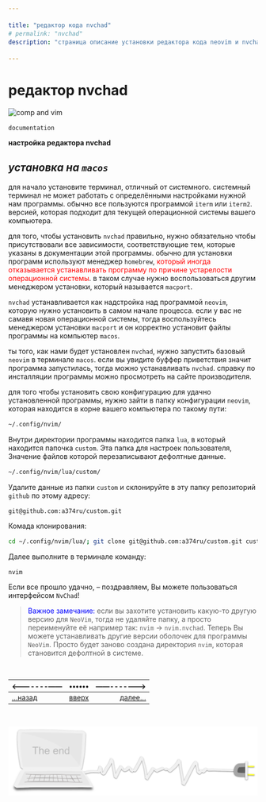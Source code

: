 ```yaml
---

title: "редактор кода nvchad"
# permalink: "nvchad"
description: "страница описание установки редактора кода neovim и nvchad"

---
```



<div class="navi"><nav id="navi"><!-- js --></nav></div>

# редактор nvchad

<span id="buki-img" class="img" onclick="imgresize()">![comp and vim](https://img.a374.ru/nvchad.png)</span>

	documentation

**настройка редактора nvchad**

***установка на `macos`***
---

для начало установите терминал, отличный от системного. системный терминал не может работать с определёнными настройками нужной нам программы. обычно все пользуются программой `iterm` или `iterm2`. версией, которая подходит для текущей операционной системы вашего компьютера.
    
для того, чтобы установить `nvchad` правильно, нужно обязательно чтобы присутствовали все зависимости, соответствующие тем, которые указаны в документации этой программы. обычно для установки программ используют менеджер `homebrew`, <span style="color:red">который иногда отказывается устанавливать программу по причине устарелости операционной системы</span>. в таком случае нужно воспользоваться другим менеджером установки, который называется `macport`.


`nvchad` устанавливается как надстройка над программой `neovim`, которую нужно установить в самом начале процесса. если у вас не самавя новая операционной системы, тогда воспользуйтесь менеджером установки `macport` и он корректно установит файлы программы на компьютер `macos`.

ты того, как нами будет установлен `nvchad`, нужно запустить базовый `neovim` в терминале `macos`. если вы увидите буффер приветствия значит программа запустилась, тогда можно устанавливать `nvchad`. справку по инсталляции программы можно просмотреть на сайте производителя. 

для того чтобы установить свою конфигурацию для удачно установленной программы, нужно зайти в папку конфигурации `neovim`, которая находится в корне вашего компьютера по такому пути:

```zsh
~/.config/nvim/
```

Внутри директории программы находится папка `lua`, в который находится папочка `custom`. Эта папка для настроек пользователя, Значение файлов которой перезаписывают дефолтные данные. 

```zsh
~/.config/nvim/lua/custom/
```

Удалите данные из папки `custom` и склонируйте в эту папку репозиторий `github` по этому адресу:

```zch
git@github.com:a374ru/custom.git
```

Комада клонирования:

```zsh
cd ~/.config/nvim/lua/; git clone git@github.com:a374ru/custom.git custom
```

Далее выполните в терминале команду:

```zsh
nvim
```

Если все прошло удачно, – поздравляем, Вы можете пользоваться интерфейсом `NvChad`!

><span style="color:blue">Важное замечание:</span> если вы захотите установить какую-то другую версию для `NeoVim`, тогда не удаляйте папку, а просто переименуйте её например так: `nvim` → `nvim.nvchad`. Теперь Вы можете устанавливать другие версии оболочек для программы `NeoVim`. Просто будет заново создана директория `nvim`, которая становится дефолтной в системе.




<br>

|<-------——|••••••|——------->|
|:---|:---:|---:|
[…назад](buki-set.md)|[вверх](#)|[далее…](dobro-day.md)

<br>


<span id="comp-end-img" class="img" onclick="imgResize()">![img](assets/svg/comp-end.svg)</span>

<script src="assets/js/navi.js"></script>
